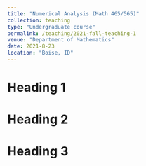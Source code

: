```yaml
---
title: "Numerical Analysis (Math 465/565)"
collection: teaching
type: "Undergraduate course"
permalink: /teaching/2021-fall-teaching-1
venue: "Department of Mathematics"
date: 2021-8-23
location: "Boise, ID"
---
```


Heading 1
======

Heading 2
======

Heading 3
======